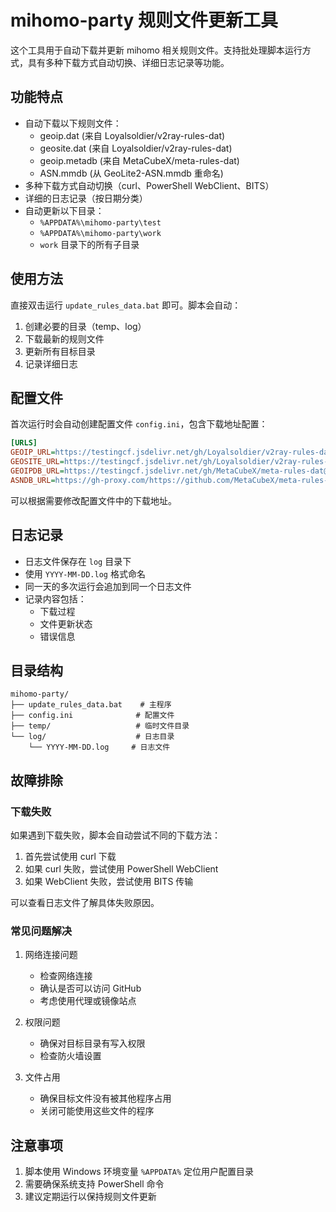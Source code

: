 # mihomo-party 规则文件更新工具

这个工具用于自动下载并更新 mihomo 相关规则文件。支持批处理脚本运行方式，具有多种下载方式自动切换、详细日志记录等功能。

## 功能特点

- 自动下载以下规则文件：
  - geoip.dat (来自 Loyalsoldier/v2ray-rules-dat)
  - geosite.dat (来自 Loyalsoldier/v2ray-rules-dat)
  - geoip.metadb (来自 MetaCubeX/meta-rules-dat)
  - ASN.mmdb (从 GeoLite2-ASN.mmdb 重命名)
- 多种下载方式自动切换（curl、PowerShell WebClient、BITS）
- 详细的日志记录（按日期分类）
- 自动更新以下目录：
  - `%APPDATA%\mihomo-party\test`
  - `%APPDATA%\mihomo-party\work`
  - `work` 目录下的所有子目录

## 使用方法

直接双击运行 `update_rules_data.bat` 即可。脚本会自动：
1. 创建必要的目录（temp、log）
2. 下载最新的规则文件
3. 更新所有目标目录
4. 记录详细日志

## 配置文件

首次运行时会自动创建配置文件 `config.ini`，包含下载地址配置：

```ini
[URLS]
GEOIP_URL=https://testingcf.jsdelivr.net/gh/Loyalsoldier/v2ray-rules-dat@release/geoip.dat
GEOSITE_URL=https://testingcf.jsdelivr.net/gh/Loyalsoldier/v2ray-rules-dat@release/geosite.dat
GEOIPDB_URL=https://testingcf.jsdelivr.net/gh/MetaCubeX/meta-rules-dat@release/geoip.metadb
ASNDB_URL=https://gh-proxy.com/https://github.com/MetaCubeX/meta-rules-dat/releases/download/latest/GeoLite2-ASN.mmdb
```

可以根据需要修改配置文件中的下载地址。

## 日志记录

- 日志文件保存在 `log` 目录下
- 使用 `YYYY-MM-DD.log` 格式命名
- 同一天的多次运行会追加到同一个日志文件
- 记录内容包括：
  - 下载过程
  - 文件更新状态
  - 错误信息

## 目录结构

```
mihomo-party/
├── update_rules_data.bat    # 主程序
├── config.ini              # 配置文件
├── temp/                   # 临时文件目录
└── log/                    # 日志目录
    └── YYYY-MM-DD.log     # 日志文件
```

## 故障排除

### 下载失败

如果遇到下载失败，脚本会自动尝试不同的下载方法：

1. 首先尝试使用 curl 下载
2. 如果 curl 失败，尝试使用 PowerShell WebClient
3. 如果 WebClient 失败，尝试使用 BITS 传输

可以查看日志文件了解具体失败原因。

### 常见问题解决

1. 网络连接问题
   - 检查网络连接
   - 确认是否可以访问 GitHub
   - 考虑使用代理或镜像站点

2. 权限问题
   - 确保对目标目录有写入权限
   - 检查防火墙设置

3. 文件占用
   - 确保目标文件没有被其他程序占用
   - 关闭可能使用这些文件的程序

## 注意事项

1. 脚本使用 Windows 环境变量 `%APPDATA%` 定位用户配置目录
2. 需要确保系统支持 PowerShell 命令
3. 建议定期运行以保持规则文件更新 